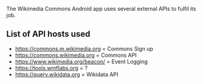 The Wikimedia Commons Android app uses several external APIs to fulfil its job.

## List of API hosts used

- https://commons.m.wikimedia.org = Commons Sign up
- https://commons.wikimedia.org = Commons API
- https://www.wikimedia.org/beacon/ = Event Logging
- https://tools.wmflabs.org = ?
- https://query.wikidata.org = Wikidata API